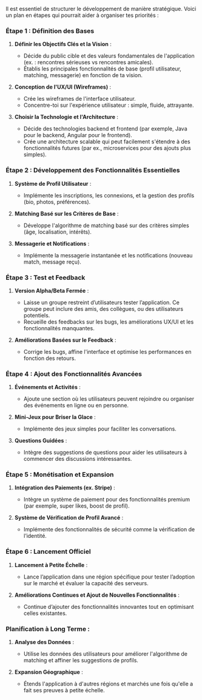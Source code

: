 
Il est essentiel de structurer le développement de manière stratégique. Voici un plan en étapes qui pourrait aider à organiser tes priorités :

### Étape 1 : **Définition des Bases**

1. **Définir les Objectifs Clés et la Vision** :
    
    - Décide du public cible et des valeurs fondamentales de l'application (ex. : rencontres sérieuses vs rencontres amicales).
    - Établis les principales fonctionnalités de base (profil utilisateur, matching, messagerie) en fonction de ta vision.
2. **Conception de l'UX/UI (Wireframes)** :
    
    - Crée les wireframes de l'interface utilisateur.
    - Concentre-toi sur l'expérience utilisateur : simple, fluide, attrayante.
3. **Choisir la Technologie et l'Architecture** :
    
    - Décide des technologies backend et frontend (par exemple, Java pour le backend, Angular pour le frontend).
    - Crée une architecture scalable qui peut facilement s'étendre à des fonctionnalités futures (par ex., microservices pour des ajouts plus simples).

### Étape 2 : **Développement des Fonctionnalités Essentielles**

1. **Système de Profil Utilisateur** :
    
    - Implémente les inscriptions, les connexions, et la gestion des profils (bio, photos, préférences).
2. **Matching Basé sur les Critères de Base** :
    
    - Développe l'algorithme de matching basé sur des critères simples (âge, localisation, intérêts).
3. **Messagerie et Notifications** :
    
    - Implémente la messagerie instantanée et les notifications (nouveau match, message reçu).

### Étape 3 : **Test et Feedback**

1. **Version Alpha/Beta Fermée** :
    
    - Laisse un groupe restreint d’utilisateurs tester l’application. Ce groupe peut inclure des amis, des collègues, ou des utilisateurs potentiels.
    - Recueille des feedbacks sur les bugs, les améliorations UX/UI et les fonctionnalités manquantes.
2. **Améliorations Basées sur le Feedback** :
    
    - Corrige les bugs, affine l'interface et optimise les performances en fonction des retours.

### Étape 4 : **Ajout des Fonctionnalités Avancées**

1. **Événements et Activités** :
    
    - Ajoute une section où les utilisateurs peuvent rejoindre ou organiser des événements en ligne ou en personne.
2. **Mini-Jeux pour Briser la Glace** :
    
    - Implémente des jeux simples pour faciliter les conversations.
3. **Questions Guidées** :
    
    - Intègre des suggestions de questions pour aider les utilisateurs à commencer des discussions intéressantes.

### Étape 5 : **Monétisation et Expansion**

1. **Intégration des Paiements (ex. Stripe)** :
    
    - Intègre un système de paiement pour des fonctionnalités premium (par exemple, super likes, boost de profil).
2. **Système de Vérification de Profil Avancé** :
    
    - Implémente des fonctionnalités de sécurité comme la vérification de l’identité.

### Étape 6 : **Lancement Officiel**

1. **Lancement à Petite Échelle** :
    
    - Lance l’application dans une région spécifique pour tester l’adoption sur le marché et évaluer la capacité des serveurs.
2. **Améliorations Continues et Ajout de Nouvelles Fonctionnalités** :
    
    - Continue d’ajouter des fonctionnalités innovantes tout en optimisant celles existantes.

### Planification à Long Terme :

1. **Analyse des Données** :
    
    - Utilise les données des utilisateurs pour améliorer l'algorithme de matching et affiner les suggestions de profils.
2. **Expansion Géographique** :
    
    - Étends l'application à d'autres régions et marchés une fois qu'elle a fait ses preuves à petite échelle.